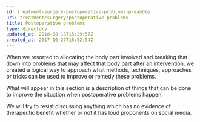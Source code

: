 ```yaml
---
id: treatment-surgery-postoperative-problems-preamble
uri: treatment/surgery/postoperative-problems
title: Postoperative problems
type: directory
updated_at: 2018-08-18T15:29:57Z
created_at: 2017-10-27T18:52:54Z
---
```


<p>When we resorted to allocating the body part involved and breaking
    that down into <a href="/diagnosis/a-z/postoperative-problems">problems that may affect that body part after an intervention</a>,
    we created a logical way to approach what methods, techniques,
    approaches or tricks can be used to improve or remedy these
    problems.</p>
<p>What will appear in this section is a description of things that
    can be done to improve the situation when postoperative problems
    happen.</p>
<p>We will try to resist discussing anything which has no evidence
    of therapeutic benefit whether or not it has loud proponents
    on social media.</p>
